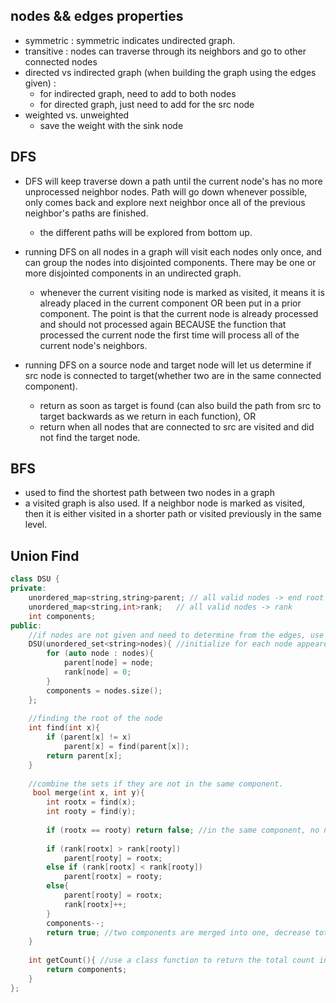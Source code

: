 ## nodes && edges properties
- symmetric : symmetric indicates undirected graph. 
- transitive : nodes can traverse through its neighbors and go to other connected nodes
- directed vs indirected graph (when building the graph using the edges given) :
    - for indirected graph, need to add to both nodes
    - for directed graph, just need to add for the src node
- weighted vs. unweighted
    - save the weight with the sink node 

## DFS
- DFS will keep traverse down a path until the current node's has no more unprocessed neighbor nodes. Path will go down whenever possible, only comes back and explore next neighbor once all of the previous neighbor's paths are finished.
    - the different paths will be explored from bottom up.
    
- running DFS on all nodes in a graph will visit each nodes only once, and can group the nodes into disjointed components. There may be one or more disjointed components in an undirected graph.
    - whenever the current visiting node is marked as visited, it means it is already placed in the current component OR been put in a prior component. The point is that the current node is already processed and should not processed again BECAUSE the function that processed the current node the first time will process all of the current node's neighbors.
    
- running DFS on a source node and target node will let us determine if src node is connected to target(whether two are in the same connected component).
    - return as soon as target is found (can also build the path from src to target backwards as we return in each function), OR 
    - return when all nodes that are connected to src are visited and did not find the target node.
    
## BFS
- used to find the shortest path between two nodes in a graph
- a visited graph is also used. If a neighbor node is marked as visited, then it is either visited in a shorter path or visited previously in the same level. 



## Union Find

```cpp
class DSU {
private:
    unordered_map<string,string>parent; // all valid nodes -> end root
    unordered_map<string,int>rank;   // all valid nodes -> rank
    int components;
public:
    //if nodes are not given and need to determine from the edges, use below after putting all nodes in hashset
    DSU(unordered_set<string>nodes){ //initialize for each node appeared in the given data
        for (auto node : nodes){
            parent[node] = node;
            rank[node] = 0;
        }
        components = nodes.size();
    };
    
    //finding the root of the node
    int find(int x){
        if (parent[x] != x)
            parent[x] = find(parent[x]);
        return parent[x];
    }
    
    //combine the sets if they are not in the same component.
     bool merge(int x, int y){
        int rootx = find(x);
        int rooty = find(y);
        
        if (rootx == rooty) return false; //in the same component, no need to merge
        
        if (rank[rootx] > rank[rooty])
            parent[rooty] = rootx;
        else if (rank[rootx] < rank[rooty])
            parent[rootx] = rooty;
        else{
            parent[rooty] = rootx;
            rank[rootx]++;
        }
        components--;
        return true; //two components are merged into one, decrease total component count by 1
    }
    
    int getCount(){ //use a class function to return the total count instead of doing it in the wrapper function
        return components;
    }
};
